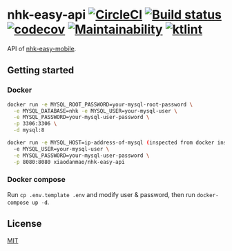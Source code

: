 # nhk-easy-api [![CircleCI](https://circleci.com/gh/Frederick-S/nhk-easy-api.svg?style=shield)](https://circleci.com/gh/Frederick-S/nhk-easy-api) [![Build status](https://ci.appveyor.com/api/projects/status/wy3c4pjhnu58y0t2/branch/master?svg=true)](https://ci.appveyor.com/project/Frederick-S/nhk-easy-api/branch/master) [![codecov](https://codecov.io/gh/Frederick-S/nhk-easy-api/branch/master/graph/badge.svg)](https://codecov.io/gh/Frederick-S/nhk-easy-api) [![Maintainability](https://api.codeclimate.com/v1/badges/833bfaca0f7168f4ab30/maintainability)](https://codeclimate.com/github/Frederick-S/nhk-easy-api/maintainability) [![ktlint](https://img.shields.io/badge/code%20style-%E2%9D%A4-FF4081.svg)](https://ktlint.github.io/)

API of [nhk-easy-mobile](https://github.com/Frederick-S/nhk-easy-mobile).

## Getting started
### Docker
```sh
docker run -e MYSQL_ROOT_PASSWORD=your-mysql-root-password \
  -e MYSQL_DATABASE=nhk -e MYSQL_USER=your-mysql-user \
  -e MYSQL_PASSWORD=your-mysql-user-password \
  -p 3306:3306 \
  -d mysql:8

docker run -e MYSQL_HOST=ip-address-of-mysql (inspected from docker inspect mysql-container) \
  -e MYSQL_USER=your-mysql-user \
  -e MYSQL_PASSWORD=your-mysql-user-password \
  -p 8080:8080 xiaodanmao/nhk-easy-api
```

### Docker compose
Run `cp .env.template .env` and modify user & password, then run `docker-compose up -d`.

## License
[MIT](LICENSE)
